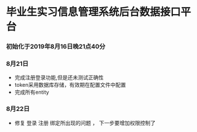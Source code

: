 # 毕业生实习信息管理系统后台数据接口平台

### 初始化于2019年8月16日晚21点40分

### 8月21日
- 完成注册登录功能,但是还未测试正确性
- token采用数据库存储，有效期在配置文件中配置
- 完成所有entity
### 8月22日
- 修复 登录 注册 绑定所出现的问题 ， 下一步要增加权限控制了